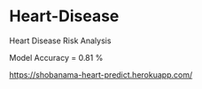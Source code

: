# Heart-Disease
Heart Disease Risk Analysis


Model Accuracy =  0.81 %


https://shobanama-heart-predict.herokuapp.com/
